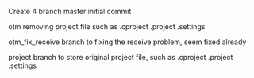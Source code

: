 
Create 4 branch
master 
initial commit 
 
otm
removing project file such as 
.cproject
.project
.settings

otm_fix_receive
branch to fixing the receive problem, seem fixed already

project
branch to store original project file, such as 
.cproject
.project
.settings
